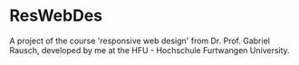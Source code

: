 # ResWebDes
A project of the course 'responsive web design' from Dr. Prof. Gabriel Rausch,
developed by me at the HFU - Hochschule Furtwangen University.
